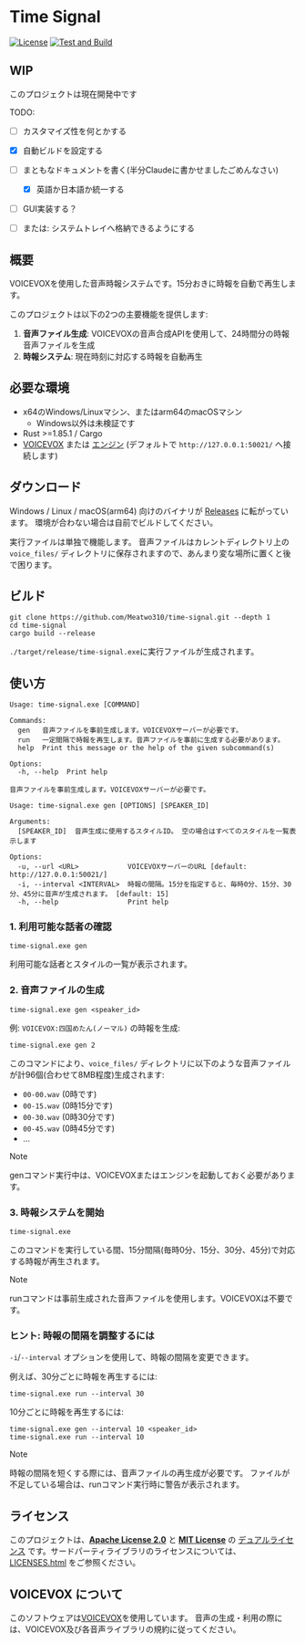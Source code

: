 # Time Signal

[![License](https://img.shields.io/badge/License-Apache_2.0_OR_MIT-blue.svg)](LICENSE) [![Test and Build](https://github.com/Meatwo310/time-signal/actions/workflows/rust.yml/badge.svg)](https://github.com/Meatwo310/time-signal/actions/workflows/rust.yml)

## WIP
このプロジェクトは現在開発中です

TODO:
- [ ] カスタマイズ性を何とかする
- [x] 自動ビルドを設定する
- [ ] まともなドキュメントを書く(半分Claudeに書かせましたごめんなさい)
  - [x] 英語か日本語か統一する
- [ ] GUI実装する？
- [ ] または: システムトレイへ格納できるようにする


## 概要
VOICEVOXを使用した音声時報システムです。15分おきに時報を自動で再生します。

このプロジェクトは以下の2つの主要機能を提供します:
1. **音声ファイル生成**: VOICEVOXの音声合成APIを使用して、24時間分の時報音声ファイルを生成
2. **時報システム**: 現在時刻に対応する時報を自動再生


## 必要な環境
- x64のWindows/Linuxマシン、またはarm64のmacOSマシン
  - Windows以外は未検証です
- Rust >=1.85.1 / Cargo
- [VOICEVOX](https://github.com/VOICEVOX/voicevox) または [エンジン](https://github.com/VOICEVOX/voicevox_engine) (デフォルトで `http://127.0.0.1:50021/` へ接続します)


## ダウンロード
Windows / Linux / macOS(arm64) 向けのバイナリが [Releases](https://github.com/Meatwo310/time-signal/releases) に転がっています。
環境が合わない場合は自前でビルドしてください。

実行ファイルは単独で機能します。
音声ファイルはカレントディレクトリ上の `voice_files/` ディレクトリに保存されますので、あんまり変な場所に置くと後で困ります。

## ビルド
```terminal
git clone https://github.com/Meatwo310/time-signal.git --depth 1
cd time-signal
cargo build --release
```

`./target/release/time-signal.exe`に実行ファイルが生成されます。


## 使い方

```terminal
Usage: time-signal.exe [COMMAND]

Commands:
  gen   音声ファイルを事前生成します。VOICEVOXサーバーが必要です。
  run   一定間隔で時報を再生します。音声ファイルを事前に生成する必要があります。
  help  Print this message or the help of the given subcommand(s)

Options:
  -h, --help  Print help
```
```terminal
音声ファイルを事前生成します。VOICEVOXサーバーが必要です。

Usage: time-signal.exe gen [OPTIONS] [SPEAKER_ID]

Arguments:
  [SPEAKER_ID]  音声生成に使用するスタイルID。 空の場合はすべてのスタイルを一覧表示します

Options:
  -u, --url <URL>            VOICEVOXサーバーのURL [default: http://127.0.0.1:50021/]
  -i, --interval <INTERVAL>  時報の間隔。15分を指定すると、毎時0分、15分、30分、45分に音声が生成されます。 [default: 15]
  -h, --help                 Print help
```

### 1. 利用可能な話者の確認
```terminal
time-signal.exe gen
```
利用可能な話者とスタイルの一覧が表示されます。

### 2. 音声ファイルの生成
```terminal
time-signal.exe gen <speaker_id>
```

例: `VOICEVOX:四国めたん(ノーマル)` の時報を生成:
```terminal
time-signal.exe gen 2
```

このコマンドにより、`voice_files/` ディレクトリに以下のような音声ファイルが計96個(合わせて8MB程度)生成されます:
- `00-00.wav` (0時です)
- `00-15.wav` (0時15分です)
- `00-30.wav` (0時30分です)
- `00-45.wav` (0時45分です)
- ...

> [!NOTE]
> genコマンド実行中は、VOICEVOXまたはエンジンを起動しておく必要があります。

### 3. 時報システムを開始
```terminal
time-signal.exe
```
このコマンドを実行している間、15分間隔(毎時0分、15分、30分、45分)で対応する時報が再生されます。

> [!NOTE]
> runコマンドは事前生成された音声ファイルを使用します。VOICEVOXは不要です。

### ヒント: 時報の間隔を調整するには
`-i`/`--interval` オプションを使用して、時報の間隔を変更できます。

例えば、30分ごとに時報を再生するには:
```terminal
time-signal.exe run --interval 30
```

10分ごとに時報を再生するには:
```terminal
time-signal.exe gen --interval 10 <speaker_id>
time-signal.exe run --interval 10
```

> [!NOTE]
> 時報の間隔を短くする際には、音声ファイルの再生成が必要です。
> ファイルが不足している場合は、runコマンド実行時に警告が表示されます。


## ライセンス
このプロジェクトは、**[Apache License 2.0](LICENSE-APACHE)** と **[MIT License](LICENSE-MIT)** の [デュアルライセンス](LICENSE) です。サードパーティライブラリのライセンスについては、[LICENSES.html](LICENSES.html) をご参照ください。


## VOICEVOX について
このソフトウェアは[VOICEVOX](https://voicevox.hiroshiba.jp/)を使用しています。
音声の生成・利用の際には、VOICEVOX及び各音声ライブラリの規約に従ってください。

